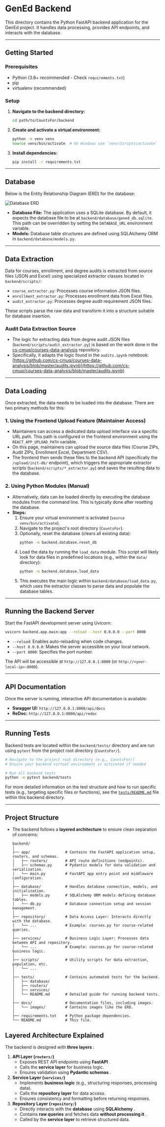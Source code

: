 # GenEd Backend

This directory contains the Python FastAPI backend application for the GenEd project. It handles data processing, provides API endpoints, and interacts with the database.

---

## Getting Started

### Prerequisites

* Python (3.8+ recommended - Check `requirements.txt`)
* pip
* virtualenv (recommended)

### Setup

1. **Navigate to the backend directory:**
   ```bash
   cd path/to/CountsFor/backend
   ```
2. **Create and activate a virtual environment:**
   ```bash
   python -m venv venv
   source venv/bin/activate  # On Windows use `venv\Scripts\activate`
   ```
3. **Install dependencies:**
   ```bash
   pip install -r requirements.txt
   ```

---

## Database

Below is the Entity Relationship Diagram (ERD) for the database:

![Database ERD](docs/images/ERD.png)

* **Database File:** The application uses a SQLite database. By default, it expects the database file to be at `backend/database/gened_db.sqlite`. This path can be overridden by setting the `DATABASE_URL` environment variable.
* **Models:** Database table structures are defined using SQLAlchemy ORM in `backend/database/models.py`.

---

## Data Extraction

Data for courses, enrollment, and degree audits is extracted from source files (JSON and Excel) using specialized extractor classes located in `backend/scripts/`:

* `course_extractor.py`: Processes course information JSON files.
* `enrollment_extractor.py`: Processes enrollment data from Excel files.
* `audit_extractor.py`: Processes degree audit requirement JSON files.

These scripts parse the raw data and transform it into a structure suitable for database insertion.

### Audit Data Extraction Source

* The logic for extracting data from degree audit JSON files (`backend/scripts/audit_extractor.py`) is based on the work done in the [cs-cmuq/courses-data-analysis](https://github.com/cs-cmuq/courses-data-analysis) repository.
* Specifically, it adapts the logic found in the `audits.ipynb` notebook: [https://github.com/cs-cmuq/courses-data-analysis/blob/master/audits.ipynb](https://github.com/cs-cmuq/courses-data-analysis/blob/master/audits.ipynb)

---

## Data Loading

Once extracted, the data needs to be loaded into the database. There are two primary methods for this:

### 1. Using the Frontend Upload Feature (Maintainer Access)

* Maintainers can access a dedicated data upload interface via a specific URL path. This path is configured in the frontend environment using the `REACT_APP_UPLOAD_PATH` variable.
* On this page, maintainers can upload the source data files (Course ZIPs, Audit ZIPs, Enrollment Excel, Department CSV).
* The frontend then sends these files to the backend API (specifically the `/upload/init-db/` endpoint), which triggers the appropriate extractor scripts (`backend/scripts/*_extractor.py`) and saves the resulting data to the database.

### 2. Using Python Modules (Manual)

* Alternatively, data can be loaded directly by executing the database modules from the command line. This is typically done after resetting the database.
* **Steps:**
  1. Ensure your virtual environment is activated (`source venv/bin/activate`).
  2. Navigate to the project's root directory (`CountsFor`).
  3. Optionally, reset the database (clears all existing data):
     ```bash
     python -m backend.database.reset_db
     ```
  4. Load the data by running the `load_data` module. This script will likely look for data files in predefined locations (e.g., within the `data/` directory):
     ```bash
     python -m backend.database.load_data
     ```
  5. This executes the main logic within `backend/database/load_data.py`, which uses the extractor classes to parse data and populate the database tables.

---

## Running the Backend Server

Start the FastAPI development server using Uvicorn:

```bash
uvicorn backend.app.main:app --reload --host 0.0.0.0 --port 8000
```

* `--reload`: Enables auto-reloading when code changes.
* `--host 0.0.0.0`: Makes the server accessible on your local network.
* `--port 8000`: Specifies the port number.

The API will be accessible at `http://127.0.0.1:8000` (or `http://<your-local-ip>:8000`).

---

## API Documentation

Once the server is running, interactive API documentation is available:

* **Swagger UI:** `http://127.0.0.1:8000/api/docs`
* **ReDoc:** `http://127.0.0.1:8000/api/redoc`

---

## Running Tests

Backend tests are located within the `backend/tests/` directory and are run using `pytest` from the project root directory (`CountsFor/`).

```bash
# Navigate to the project root directory (e.g., CountsFor/)
# Ensure your backend virtual environment is activated if needed

# Run all backend tests
python -m pytest backend/tests
```

For more detailed information on the test structure and how to run specific tests (e.g., targeting specific files or functions), see the [`tests/README.md`](tests/README.md) file within this backend directory.

---

## Project Structure

* The backend follows a **layered architecture** to ensure clean separation of concerns:

  ```
  backend/
  │
  ├── app/                # Contains the FastAPI application setup, routers, and schemas.
  │   ├── routers/        # API route definitions (endpoints).
  │   ├── schemas.py      # Pydantic models for data validation and serialization.
  │   └── main.py         # FastAPI app entry point and middleware configuration.
  │
  ├── database/           # Handles database connection, models, and initialization.
  │   ├── models.py       # SQLAlchemy ORM models defining database tables.
  │   └── db.py           # Database connection setup and session management.
  │
  ├── repository/         # Data Access Layer: Interacts directly with the database.
  │   └── ...             # Example: courses.py for course-related queries.
  │
  ├── services/           # Business Logic Layer: Processes data between API and repository.
  │   └── ...             # Example: courses.py for course-related business logic.
  │
  ├── scripts/            # Utility scripts for data extraction, population, etc.
  │   └── ...
  │
  ├── tests/              # Contains automated tests for the backend.
  │   ├── database/
  │   ├── routers/
  │   ├── services/
  │   └── README.md       # Detailed guide for running backend tests.
  │
  ├── docs/               # Documentation files, including images.
  │   └── images/         # Contains images like the ERD.
  │
  ├── requirements.txt    # Python package dependencies.
  └── README.md           # This file.
  ```

## Layered Architecture Explained

The backend is designed with  **three layers** :

1. **API Layer (`routers/`)**
   * Exposes REST API endpoints using  **FastAPI** .
   * Calls the **service layer** for business logic.
   * Ensures validation using  **Pydantic schemas** .
2. **Service Layer (`services/`)**
   * Implements **business logic** (e.g., structuring responses, processing data).
   * Calls the **repository layer** for data access.
   * Ensures consistency and formatting before returning responses.
3. **Repository Layer (`repository/`)**
   * Directly interacts with the **database** using  **SQLAlchemy** .
   * Contains **raw queries** and fetches data  **without processing it** .
   * Called by the **service layer** to retrieve structured data.
